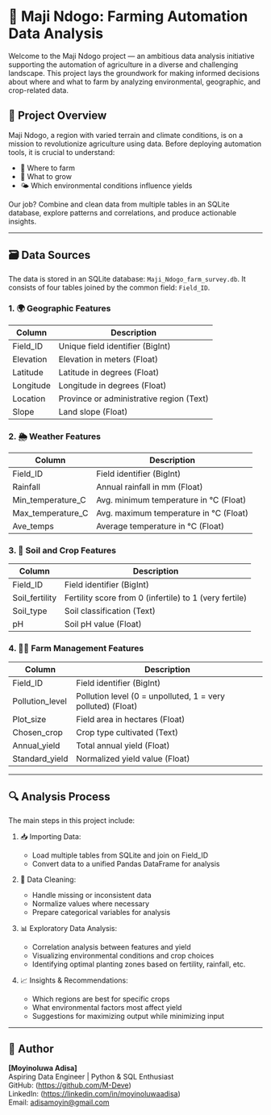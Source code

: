 # 🌾 Maji Ndogo: Farming Automation Data Analysis

Welcome to the Maji Ndogo project — an ambitious data analysis initiative supporting the automation of agriculture in a diverse and challenging landscape. This project lays the groundwork for making informed decisions about where and what to farm by analyzing environmental, geographic, and crop-related data.

## 📌 Project Overview

Maji Ndogo, a region with varied terrain and climate conditions, is on a mission to revolutionize agriculture using data. Before deploying automation tools, it is crucial to understand:

- 🌱 Where to farm  
- 🌾 What to grow  
- 🌤️ Which environmental conditions influence yields  

Our job? Combine and clean data from multiple tables in an SQLite database, explore patterns and correlations, and produce actionable insights.

---

## 🗃️ Data Sources

The data is stored in an SQLite database: `Maji_Ndogo_farm_survey.db`. It consists of four tables joined by the common field: `Field_ID`.

### 1. 🌍 Geographic Features

| Column    | Description                                         |
|-----------|-----------------------------------------------------|
| Field_ID  | Unique field identifier (BigInt)                    |
| Elevation | Elevation in meters (Float)                         |
| Latitude  | Latitude in degrees (Float)                         |
| Longitude | Longitude in degrees (Float)                        |
| Location  | Province or administrative region (Text)           |
| Slope     | Land slope (Float)                                  |

### 2. 🌦️ Weather Features

| Column             | Description                                  |
|--------------------|----------------------------------------------|
| Field_ID           | Field identifier (BigInt)                    |
| Rainfall           | Annual rainfall in mm (Float)               |
| Min_temperature_C  | Avg. minimum temperature in °C (Float)      |
| Max_temperature_C  | Avg. maximum temperature in °C (Float)      |
| Ave_temps          | Average temperature in °C (Float)           |

### 3. 🌱 Soil and Crop Features

| Column         | Description                                              |
|----------------|----------------------------------------------------------|
| Field_ID       | Field identifier (BigInt)                                |
| Soil_fertility | Fertility score from 0 (infertile) to 1 (very fertile)  |
| Soil_type      | Soil classification (Text)                               |
| pH             | Soil pH value (Float)                                    |

### 4. 🧑‍🌾 Farm Management Features

| Column          | Description                                                               |
|-----------------|---------------------------------------------------------------------------|
| Field_ID        | Field identifier (BigInt)                                                 |
| Pollution_level | Pollution level (0 = unpolluted, 1 = very polluted) (Float)               |
| Plot_size       | Field area in hectares (Float)                                            |
| Chosen_crop     | Crop type cultivated (Text)                                               |
| Annual_yield    | Total annual yield (Float)                                                |
| Standard_yield  | Normalized yield value (Float)                                            |

---

## 🔍 Analysis Process

The main steps in this project include:

1. 📥 Importing Data:  
   - Load multiple tables from SQLite and join on Field_ID  
   - Convert data to a unified Pandas DataFrame for analysis  

2. 🧹 Data Cleaning:  
   - Handle missing or inconsistent data  
   - Normalize values where necessary  
   - Prepare categorical variables for analysis  

3. 📊 Exploratory Data Analysis:  
   - Correlation analysis between features and yield  
   - Visualizing environmental conditions and crop choices  
   - Identifying optimal planting zones based on fertility, rainfall, etc.  

4. 📈 Insights & Recommendations:  
   - Which regions are best for specific crops  
   - What environmental factors most affect yield  
   - Suggestions for maximizing output while minimizing input  

---

## 👤 Author

**[Moyinoluwa Adisa]**  
Aspiring Data Engineer | Python & SQL Enthusiast  
GitHub: (https://github.com/M-Deve)  
LinkedIn: (https://linkedin.com/in/moyinoluwaadisa)  
Email: adisamoyin@gmail.com
